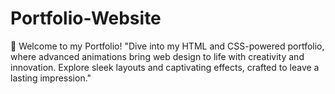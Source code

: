 # Portfolio-Website
🌟 Welcome to my Portfolio!
"Dive into my HTML and CSS-powered portfolio, where advanced animations bring web design to life with creativity and innovation. Explore sleek layouts and captivating effects, crafted to leave a lasting impression."
